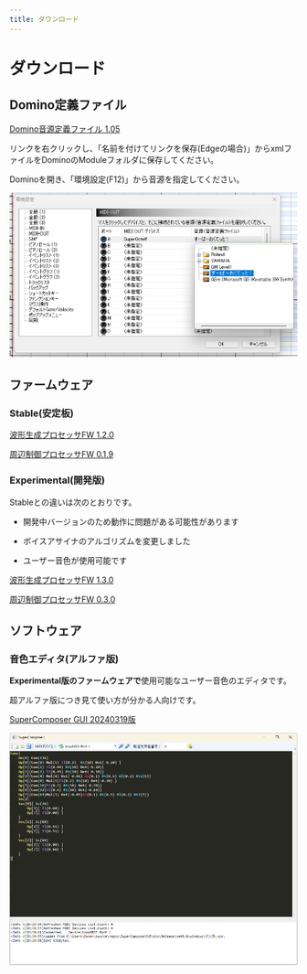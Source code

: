 ```yaml
---
title: ダウンロード
---
```


# ダウンロード

## Domino定義ファイル

[Domino音源定義ファイル 1.05](files/feng_SO.xml)

リンクを右クリックし、「名前を付けてリンクを保存(Edgeの場合)」からxmlファイルをDominoのModuleフォルダに保存してください。

Dominoを開き、「環境設定(F12)」から音源を指定してください。

![Dominoの設定](img/domino_def.png)

## ファームウェア

### Stable(安定板)

[波形生成プロセッサFW 1.2.0](files/fw/TG120.bin)

[周辺制御プロセッサFW 0.1.9](files/fw/PP019.uf2)

### Experimental(開発版)

Stableとの違いは次のとおりです。

- 開発中バージョンのため動作に問題がある可能性があります

- ボイスアサイナのアルゴリズムを変更しました

- ユーザー音色が使用可能です

[波形生成プロセッサFW 1.3.0](files/fw/TG130.bin)

[周辺制御プロセッサFW 0.3.0](files/fw/PP030.uf2)

## ソフトウェア

### 音色エディタ(アルファ版)

**Experimental版のファームウェアで**使用可能なユーザー音色のエディタです。

超アルファ版につき見て使い方が分かる人向けです。

[SuperComposer GUI 20240319版](files/SuperComposerGUI_20240319.zip)

![音色エディタ](img/tone_edit.png)
